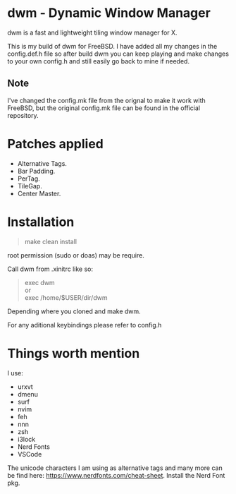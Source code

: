 # dwm - Dynamic Window Manager

dwm is a fast and lightweight tiling window manager for X.

This is my build of dwm for FreeBSD. I have added all my changes in the config.def.h file so after build dwm you can keep playing and make changes to your own config.h and still easily go back to mine if needed.

Note
---------
I've changed the config.mk file from the orignal to make it work with FreeBSD, but the original config.mk file can be found in the official repository.

# Patches applied
- Alternative Tags.
- Bar Padding.
- PerTag.
- TileGap.
- Center Master.

# Installation
> make clean install

root permission (sudo or doas) may be require.

Call dwm from .xinitrc like so: 
> exec dwm  
or  
> exec /home/$USER/dir/dwm

Depending where you cloned and make dwm.

For any aditional keybindings please refer to config.h

# Things worth mention
I use:
- urxvt
- dmenu
- surf
- nvim
- feh
- nnn
- zsh
- i3lock
- Nerd Fonts
- VSCode

The unicode characters I am using as alternative tags and many more can be find here: https://www.nerdfonts.com/cheat-sheet.  Install the Nerd Font pkg.


